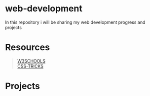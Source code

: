 # web-development

In this repository i will be sharing my web development progress and projects

# Resources  
> [W3SCHOOLS](https://www.w3schools.com/)  
> [CSS-TRICKS](https://css-tricks.com/)  
> 


# Projects
